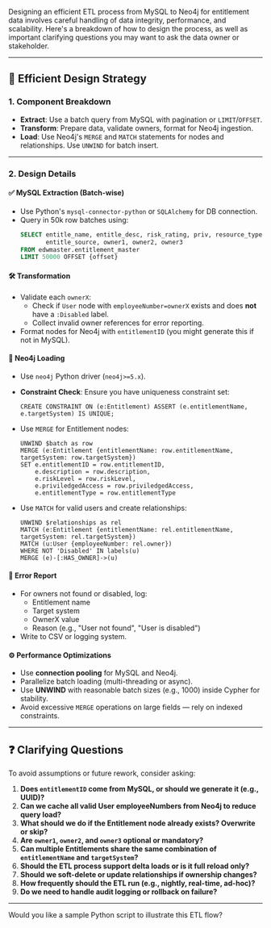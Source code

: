 Designing an efficient ETL process from MySQL to Neo4j for entitlement data involves careful handling of data integrity, performance, and scalability. Here's a breakdown of how to design the process, as well as important clarifying questions you may want to ask the data owner or stakeholder.

---

## 🔧 **Efficient Design Strategy**

### 1. **Component Breakdown**
- **Extract**: Use a batch query from MySQL with pagination or `LIMIT`/`OFFSET`.
- **Transform**: Prepare data, validate owners, format for Neo4j ingestion.
- **Load**: Use Neo4j's `MERGE` and `MATCH` statements for nodes and relationships. Use `UNWIND` for batch insert.

---

### 2. **Design Details**

#### ✅ **MySQL Extraction (Batch-wise)**
- Use Python's `mysql-connector-python` or `SQLAlchemy` for DB connection.
- Query in 50k row batches using:
  ```sql
  SELECT entitle_name, entitle_desc, risk_rating, priv, resource_type, 
         entitle_source, owner1, owner2, owner3
  FROM edwmaster.entitlement_master
  LIMIT 50000 OFFSET {offset}
  ```

#### 🛠️ **Transformation**
- Validate each `ownerX`:
  - Check if `User` node with `employeeNumber=ownerX` exists and does **not** have a `:Disabled` label.
  - Collect invalid owner references for error reporting.
- Format nodes for Neo4j with `entitlementID` (you might generate this if not in MySQL).

#### 🚀 **Neo4j Loading**
- Use `neo4j` Python driver (`neo4j>=5.x`).
- **Constraint Check**:
  Ensure you have uniqueness constraint set:
  ```cypher
  CREATE CONSTRAINT ON (e:Entitlement) ASSERT (e.entitlementName, e.targetSystem) IS UNIQUE;
  ```

- Use `MERGE` for Entitlement nodes:
  ```cypher
  UNWIND $batch as row
  MERGE (e:Entitlement {entitlementName: row.entitlementName, targetSystem: row.targetSystem})
  SET e.entitlementID = row.entitlementID,
      e.description = row.description,
      e.riskLevel = row.riskLevel,
      e.priviledgedAccess = row.priviledgedAccess,
      e.entitlementType = row.entitlementType
  ```

- Use `MATCH` for valid users and create relationships:
  ```cypher
  UNWIND $relationships as rel
  MATCH (e:Entitlement {entitlementName: rel.entitlementName, targetSystem: rel.targetSystem})
  MATCH (u:User {employeeNumber: rel.owner})
  WHERE NOT 'Disabled' IN labels(u)
  MERGE (e)-[:HAS_OWNER]->(u)
  ```

#### 📄 **Error Report**
- For owners not found or disabled, log:
  - Entitlement name
  - Target system
  - OwnerX value
  - Reason (e.g., "User not found", "User is disabled")
- Write to CSV or logging system.

#### ⚙️ **Performance Optimizations**
- Use **connection pooling** for MySQL and Neo4j.
- Parallelize batch loading (multi-threading or async).
- Use **UNWIND** with reasonable batch sizes (e.g., 1000) inside Cypher for stability.
- Avoid excessive `MERGE` operations on large fields — rely on indexed constraints.

---

## ❓ Clarifying Questions

To avoid assumptions or future rework, consider asking:

1. **Does `entitlementID` come from MySQL, or should we generate it (e.g., UUID)?**
2. **Can we cache all valid User employeeNumbers from Neo4j to reduce query load?**
3. **What should we do if the Entitlement node already exists? Overwrite or skip?**
4. **Are `owner1`, `owner2`, and `owner3` optional or mandatory?**
5. **Can multiple Entitlements share the same combination of `entitlementName` and `targetSystem`?**
6. **Should the ETL process support delta loads or is it full reload only?**
7. **Should we soft-delete or update relationships if ownership changes?**
8. **How frequently should the ETL run (e.g., nightly, real-time, ad-hoc)?**
9. **Do we need to handle audit logging or rollback on failure?**

---

Would you like a sample Python script to illustrate this ETL flow?